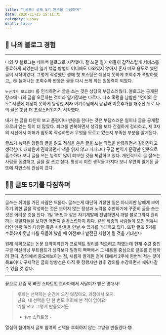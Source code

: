 ```yaml
---
title: "[글또] 글또 5기 완주를 다짐하며"
date: 2020-11-15 15:11:75
category: essay
draft: false
---
```


## 📝 나의 블로그 경험 
---
나의 첫 블로그는 네이버 블로그로 시작했다. 잘 쓰던 일기 어플이 갑작스럽게 서비스를 종료하게 되었는데 일기 백업 방법이 어디에도 나와있지 않아서 혼자 메모 용도로 썼던 글이 시작이었다. 그렇게 작성했던 생애 첫 포스팅은 예상치 못하게 조회수가 폭발하였고,, 😚 늘어나는 조회수와 반응은 글을 다시 쓰게 되는 원동력이 되었다. 

`누군가가 보고있다` 를 인식하면서 글을 쓰는 것은 상당히 부담스러웠다. 블로그는 공개된 장소에 나의 글을 오픈하는 것이라 일기장과는 다르다. 다소 혹평을 남발한 "언어의 온도" 서평에 예상치 못하게 등장한 저자 이기주님께서 공감과 이웃추가를 해주신 뒤로 나의 글은 조금 더 조심스러워지기 시작했다.  

내가 쓴 글을 타인이 보고 품평이나 반응을 한다는 것은 부담스러운 일이나 글을 공개함으로써 얻는 득이 더 많았다. 퇴고를 반복하면서 생각을 보다 간결하게 정리하고, 제 3자의 시선에서 이해가 쉽도록 작성하면서 무엇을 모르고 있는지 부족한 부분을 알게된다.

글쓰기 능력은 양질의 글을 읽고 정성을 쏟은 글을 쓰는 작업을 반복하면서 길러진다고 생각한다. 대학원에 진학하면서 책을 읽지 않고 파파고나 구글 번역기 문장만 인풋으로 흡수하다 보니 글을 쓰는 능력이 많이 퇴보한 것을 체감하고 있다. 개인적으로 글 잘쓰는 사람을 동경하고, 글을 잘 쓰고 싶다. 평상시 이런 생각을 가지다 보니 우연히 알게된 글또에 자연스레 관심이 갔다. 
 

## 🏄‍♀️ 글또 5기를 다짐하며
---
글쓰는 취미를 가진 사람은 드물다. 글쓰는게 대단히 거창한 일은 아니지만 남에게 보여주기 위한 글을 작성하는 것은 보이지 않는 정성과 노력을 수반하기에 꾸준히 글을 쓰는 것은 어려운 것을 안다. 1일 1커밋과 같은 자기계발에 전념하면서 개발 블로그까지 관리하는 개발자들을 보자면 어쩐지 존경스럽까지 하다. 같은 직종의 사람들이 모인 커뮤니티인 만큼 여러 다양한 좋은 사람들을 만날 수 있기를 기대하고 있다. 또한 글또 5기를 수료하며 훗날 나를 뒤돌아 봤을 때 이전보다 발전된 사람이 될 것을 기대한다

원래 계획으로는 논문 요약이라던가 프로젝트 정리를 적으려고 하였는데 현재 수강 중인 구글 머신러닝 부트캠프가 생각보다 일정이 빡빡해서 그 내용을 중심으로 글또를 진행하려 한다. 강의에서 중요해보이는 점, 새롭게 알게된 점에 대해서 2주에 한번씩 적는 것이 목표이다. 구체적인 글의 방향성은 아직 못 정했지만 향후 강의를 수강하면서 채워나갈 수 있을 것 같다. 


---


끝으로 요즘 푹 빠진 스타트업 드라마에서 서달미가 뱉은 명대사!

> 후회는 선택하는 순간에 오진 않잖아요, 과정에서 오지.   
> 난요, 내 선택을 단 한 번도 후회해 본 적이 없어요.   
> 기를 쓰고 그렇게 만들었거든   
> - tvn 스타트업 -  

열심히 참여해서 글또 참여의 선택을 후회하지 않는 그날을 만들겠다 😎

